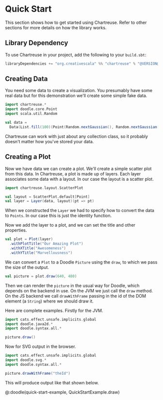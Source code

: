 # Quick Start

This section shows how to get started using Chartreuse. 
Refer to other sections for more details on how the library works.


## Library Dependency

To use Chartreuse in your project, add the following to your `build.sbt`:

```scala
libraryDependencies += "org.creativescala" %% "chartreuse" % "@VERSION@"
```


## Creating Data

You need some data to create a visualization.
You presumably have some real data but for this demonstration we'll create some simple fake data.

```scala mdoc:silent
import chartreuse.*
import doodle.core.Point
import scala.util.Random

val data =
  Data(List.fill(100)(Point(Random.nextGaussian(), Random.nextGaussian())))
```

Chartreuse can work with just about any collection class, so it probably doesn't matter how you've stored your data.


## Creating a Plot

Now we have data we can create a plot.
We'll create a simple scatter plot from this data.
In Chartreuse, a plot is made up of layers.
Each layer associates some data with a layout.
In our case the layout is a scatter plot.

```scala mdoc:silent
import chartreuse.layout.ScatterPlot

val layout = ScatterPlot.default[Point]
val layer = Layer(data, layout)(pt => pt)
```

When we constructed the `Layer` we had to specify how to convert the data to `Points`. 
In our case this is just the identity function.

Now we add the layer to a plot, and we can set the title and other properties.

```scala mdoc:silent
val plot = Plot(layer)
  .withPlotTitle("Our Amazing Plot")
  .withXTitle("Awesomeness")
  .withYTitle("Marvellousness")
```

We can convert a `Plot` to a Doodle `Picture` using the `draw`, to which we pass the size of the output.

```scala
val picture = plot.draw(640, 480)
```

Then we can render the `picture` in the usual way for Doodle, which depends on the backend in use. On the JVM we just call the `draw` method. On the JS backend we call `drawWithFrame` passing in the id of the DOM element (a `String`) where we should draw it.

Here are complete examples. Firstly for the JVM.

```scala
import cats.effect.unsafe.implicits.global
import doodle.java2d.*
import doodle.syntax.all.*

picture.draw()
```

Now for SVG output in the browser.

```scala
import cats.effect.unsafe.implicits.global
import doodle.svg.*
import doodle.syntax.all.*

picture.drawWithFrame("theId")
```

This will produce output like that shown below.

@:doodle(quick-start-example, QuickStartExample.draw)
